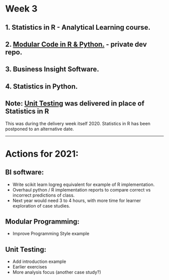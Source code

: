 # Week 3

## 1. Statistics in R - Analytical Learning course.

## 2. [Modular Code in R & Python.](https://github.com/datasciencecampus/DSCA_modular_programming_dev) - private dev repo.

## 3. Business Insight Software.

## 4. Statistics in Python. 

## Note: [Unit Testing](https://learninghub.ons.gov.uk/course/view.php?id=539) was delivered in place of Statistics in R
This was during the delivery week itself 2020. Statistics in R has been postponed to an alternative date.

***

# Actions for 2021:

## BI software:

* Write scikit learn logreg equivalent for example of R implementation.
* Overhaul python / R implementation reports to compare correct vs incorrect predictions of class.
* Next year would need 3 to 4 hours, with more time for learner exploration of case studies.  

## Modular Programming:

* Improve Programming Style example

## Unit Testing:

* Add introduction example
* Earlier exercises
* More analysis focus (another case study?)

